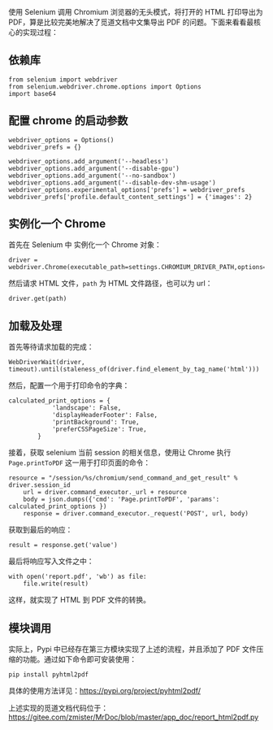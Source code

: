 
使用 Selenium 调用 Chromium 浏览器的无头模式，将打开的 HTML 打印导出为 PDF，算是比较完美地解决了觅道文档中文集导出 PDF 的问题。下面来看看最核心的实现过程：

依赖库
---

```
from selenium import webdriver
from selenium.webdriver.chrome.options import Options
import base64
```

配置 chrome 的启动参数
---------------

```
webdriver_options = Options()
webdriver_prefs = {}

webdriver_options.add_argument('--headless')
webdriver_options.add_argument('--disable-gpu')
webdriver_options.add_argument('--no-sandbox')
webdriver_options.add_argument('--disable-dev-shm-usage')
webdriver_options.experimental_options['prefs'] = webdriver_prefs
webdriver_prefs['profile.default_content_settings'] = {'images': 2}
```

实例化一个 Chrome
------------

首先在 Selenium 中 实例化一个 Chrome 对象：

```
driver = webdriver.Chrome(executable_path=settings.CHROMIUM_DRIVER_PATH,options=webdriver_options)
```

然后请求 HTML 文件，`path` 为 HTML 文件路径，也可以为 url：

```
driver.get(path)
```

加载及处理
-----

首先等待请求加载的完成：

```
WebDriverWait(driver, timeout).until(staleness_of(driver.find_element_by_tag_name('html')))
```

然后，配置一个用于打印命令的字典：

```
calculated_print_options = {
            'landscape': False,
            'displayHeaderFooter': False,
            'printBackground': True,
            'preferCSSPageSize': True,
        }
```

接着，获取 selenium 当前 session 的相关信息，使用让 Chrome 执行 `Page.printToPDF` 这一用于打印页面的命令：

```
resource = "/session/%s/chromium/send_command_and_get_result" % driver.session_id
    url = driver.command_executor._url + resource
    body = json.dumps({'cmd': 'Page.printToPDF', 'params': calculated_print_options })
    response = driver.command_executor._request('POST', url, body)
```

获取到最后的响应：

```
result = response.get('value')
```

最后将响应写入文件之中：

```
with open('report.pdf', 'wb') as file:
    file.write(result)
```

这样，就实现了 HTML 到 PDF 文件的转换。

模块调用
----

实际上，Pypi 中已经存在第三方模块实现了上述的流程，并且添加了 PDF 文件压缩的功能。通过如下命令即可安装使用：

```
pip install pyhtml2pdf
```

具体的使用方法详见：https://pypi.org/project/pyhtml2pdf/

上述实现的觅道文档代码位于：https://gitee.com/zmister/MrDoc/blob/master/app_doc/report_html2pdf.py